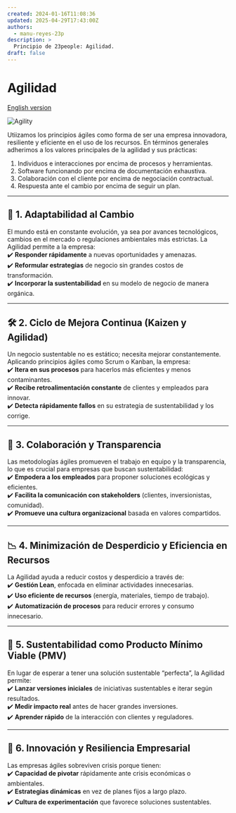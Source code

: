 ```yaml
---
created: 2024-01-16T11:08:36
updated: 2025-04-29T17:43:00Z
authors:
  - manu-reyes-23p
description: >
  Principio de 23people: Agilidad.
draft: false
---
```


# Agilidad

[English version](https://manual-23people-io.translate.goog/principles/agility/?_x_tr_sl=es&_x_tr_tl=en&_x_tr_hl=es&_x_tr_pto=wapp)

![Agility](../_images/agile.png)

Utiizamos los principios ágiles como forma de ser una empresa innovadora, resiliente y eficiente en el uso de los recursos.  En términos generales adherimos a los valores principales de la agilidad y sus prácticas:

1. Individuos e interacciones por encima de procesos y herramientas.
2. Software funcionando por encima de documentación exhaustiva.
3. Colaboración con el cliente por encima de negociación contractual.
4. Respuesta ante el cambio por encima de seguir un plan.

---

## 🔄 1. **Adaptabilidad al Cambio**

El mundo está en constante evolución, ya sea por avances tecnológicos, cambios en el mercado o regulaciones ambientales más estrictas. La Agilidad permite a la empresa:  
✔️ **Responder rápidamente** a nuevas oportunidades y amenazas.  
✔️ **Reformular estrategias** de negocio sin grandes costos de transformación.  
✔️ **Incorporar la sustentabilidad** en su modelo de negocio de manera orgánica.

---

## 🛠 2. **Ciclo de Mejora Continua (Kaizen y Agilidad)**

Un negocio sustentable no es estático; necesita mejorar constantemente. Aplicando principios ágiles como Scrum o Kanban, la empresa:  
✔️ **Itera en sus procesos** para hacerlos más eficientes y menos contaminantes.  
✔️ **Recibe retroalimentación constante** de clientes y empleados para innovar.  
✔️ **Detecta rápidamente fallos** en su estrategia de sustentabilidad y los corrige.

---

## 🤝 3. **Colaboración y Transparencia**  

Las metodologías ágiles promueven el trabajo en equipo y la transparencia, lo que es crucial para empresas que buscan sustentabilidad:  
✔️ **Empodera a los empleados** para proponer soluciones ecológicas y eficientes.  
✔️ **Facilita la comunicación con stakeholders** (clientes, inversionistas, comunidad).  
✔️ **Promueve una cultura organizacional** basada en valores compartidos.

---

## 📉 4. **Minimización de Desperdicio y Eficiencia en Recursos**  

La Agilidad ayuda a reducir costos y desperdicio a través de:  
✔️ **Gestión Lean**, enfocada en eliminar actividades innecesarias.  
✔️ **Uso eficiente de recursos** (energía, materiales, tiempo de trabajo).  
✔️ **Automatización de procesos** para reducir errores y consumo innecesario.

---

## 🌱 5. **Sustentabilidad como Producto Mínimo Viable (PMV)**  

En lugar de esperar a tener una solución sustentable “perfecta”, la Agilidad permite:  
✔️ **Lanzar versiones iniciales** de iniciativas sustentables e iterar según resultados.  
✔️ **Medir impacto real** antes de hacer grandes inversiones.  
✔️ **Aprender rápido** de la interacción con clientes y reguladores.

---

## 🚀 6. **Innovación y Resiliencia Empresarial**  

Las empresas ágiles sobreviven crisis porque tienen:  
✔️ **Capacidad de pivotar** rápidamente ante crisis económicas o ambientales.  
✔️ **Estrategias dinámicas** en vez de planes fijos a largo plazo.  
✔️ **Cultura de experimentación** que favorece soluciones sustentables.
